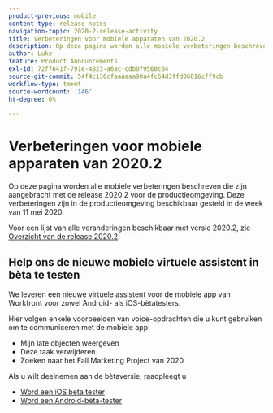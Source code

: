 ```yaml
---
product-previous: mobile
content-type: release-notes
navigation-topic: 2020-2-release-activity
title: Verbeteringen voor mobiele apparaten van 2020.2
description: Op deze pagina worden alle mobiele verbeteringen beschreven die zijn aangebracht met de release 2020.2 voor de productieomgeving. Deze verbeteringen zijn in de productieomgeving beschikbaar gesteld in de week van 11 mei 2020.
author: Luke
feature: Product Announcements
exl-id: 72f7641f-791e-4823-a6ac-cdb079560c04
source-git-commit: 54f4c136cfaaaaaa90a4fc64d3ffd06816cff9cb
workflow-type: tm+mt
source-wordcount: '146'
ht-degree: 0%

---
```


# Verbeteringen voor mobiele apparaten van 2020.2

Op deze pagina worden alle mobiele verbeteringen beschreven die zijn aangebracht met de release 2020.2 voor de productieomgeving. Deze verbeteringen zijn in de productieomgeving beschikbaar gesteld in de week van 11 mei 2020.

Voor een lijst van alle veranderingen beschikbaar met versie 2020.2, zie [Overzicht van de release 2020.2](../../../product-announcements/product-releases/2020.2.-release-activity/2020.2-release-overview.md).

## Help ons de nieuwe mobiele virtuele assistent in bèta te testen

We leveren een nieuwe virtuele assistent voor de mobiele app van Workfront voor zowel Android- als iOS-bètatesters.

Hier volgen enkele voorbeelden van voice-opdrachten die u kunt gebruiken om te communiceren met de mobiele app:

* Mijn late objecten weergeven
* Deze taak verwijderen
* Zoeken naar het Fall Marketing Project van 2020

Als u wilt deelnemen aan de bètaversie, raadpleegt u

* [Word een iOS beta tester](../../../workfront-basics/mobile-apps/using-the-workfront-mobile-app/ios-beta-tester.md)
* [Word een Android-bèta-tester](../../../workfront-basics/mobile-apps/using-the-workfront-mobile-app/android-beta-tester.md)
